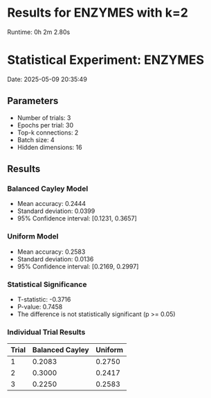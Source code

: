 # Results for ENZYMES with k=2

Runtime: 0h 2m 2.80s

# Statistical Experiment: ENZYMES

Date: 2025-05-09 20:35:49

## Parameters
- Number of trials: 3
- Epochs per trial: 30
- Top-k connections: 2
- Batch size: 4
- Hidden dimensions: 16

## Results

### Balanced Cayley Model
- Mean accuracy: 0.2444
- Standard deviation: 0.0399
- 95% Confidence interval: [0.1231, 0.3657]

### Uniform Model
- Mean accuracy: 0.2583
- Standard deviation: 0.0136
- 95% Confidence interval: [0.2169, 0.2997]

### Statistical Significance
- T-statistic: -0.3716
- P-value: 0.7458
- The difference is not statistically significant (p >= 0.05)

### Individual Trial Results

| Trial | Balanced Cayley | Uniform |
|-------|----------------|--------|
| 1 | 0.2083 | 0.2750 |
| 2 | 0.3000 | 0.2417 |
| 3 | 0.2250 | 0.2583 |
